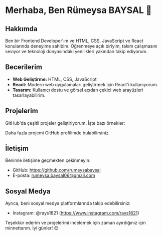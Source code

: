 
# Merhaba, Ben Rümeysa BAYSAL 👋

## Hakkımda

Ben bir Frontend Developer'ım ve HTML, CSS, JavaScript ve React konularında deneyime sahibim. Öğrenmeye açık biriyim, takım çalışmasını seviyor ve teknoloji dünyasındaki yenilikleri yakından takip ediyorum.

## Becerilerim

- **Web Geliştirme:** HTML, CSS, JavaScript
- **React:** Modern web uygulamaları geliştirmek için React'i kullanıyorum.
- **Tasarım:** Kullanıcı dostu ve görsel açıdan çekici web arayüzleri tasarlayabilirim.
  
## Projelerim

GitHub'da çeşitli projeler geliştiriyorum. İşte bazı örnekler:


Daha fazla projemi GitHub profilimde bulabilirsiniz.

## İletişim

Benimle iletişime geçmekten çekinmeyin:

- GitHub: https://github.com/rumeysabaysal
- E-posta: rumeysa.baysal06@gmail.com
  
## Sosyal Medya

Ayrıca, beni sosyal medya platformlarında takip edebilirsiniz:

- Instagram: @rays1821 (https://www.instagram.com/rays1821)

Teşekkür ederim ve projelerimi incelemek için zaman ayırdığınız için minnettarım. İyi günler! 😊
